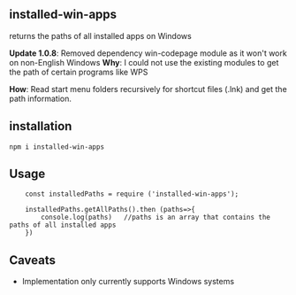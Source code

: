## installed-win-apps
returns the paths of all installed apps on Windows

**Update 1.0.8**: Removed dependency win-codepage module as it won't work on non-English Windows
**Why**: I could not use the existing modules to get the path of certain programs like WPS

**How**: Read start menu folders recursively for shortcut files (.lnk) and get the path information.

## installation
```
npm i installed-win-apps
```

## Usage
```
    const installedPaths = require ('installed-win-apps');

    installedPaths.getAllPaths().then (paths=>{
        console.log(paths)   //paths is an array that contains the paths of all installed apps
    })

```


## Caveats
- Implementation only currently supports Windows systems
